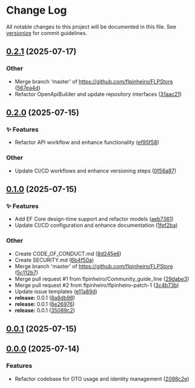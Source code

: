 # Change Log

All notable changes to this project will be documented in this file. See [versionize](https://github.com/versionize/versionize) for commit guidelines.

<a name="0.2.1"></a>
## [0.2.1](https://www.github.com/flpinheiro/FLPStore/releases/tag/v0.2.1) (2025-07-17)

### Other

* Merge branch 'master' of https://github.com/flpinheiro/FLPStore ([567ea4d](https://www.github.com/flpinheiro/FLPStore/commit/567ea4dfbad3df9536be8002b5aaf8c8bd84d14a))
* Refactor OpenApiBuilder and update repository interfaces ([31aac21](https://www.github.com/flpinheiro/FLPStore/commit/31aac21b4c5e04e5a85f95e41c61ad429ab9bf73))

<a name="0.2.0"></a>
## [0.2.0](https://www.github.com/flpinheiro/FLPStore/releases/tag/v0.2.0) (2025-07-15)

### ✨ Features

* Refactor API workflow and enhance functionality ([ef95f58](https://www.github.com/flpinheiro/FLPStore/commit/ef95f58d345d9e3821b011915775f441fe3b2498))

### Other

* Update CI/CD workflows and enhance versioning steps ([0f56a87](https://www.github.com/flpinheiro/FLPStore/commit/0f56a872e1975e0095d3d10c6d66a1460d82b9d9))

<a name="0.1.0"></a>
## [0.1.0](https://www.github.com/flpinheiro/FLPStore/releases/tag/v0.1.0) (2025-07-15)

### ✨ Features

* Add EF Core design-time support and refactor models ([aeb7361](https://www.github.com/flpinheiro/FLPStore/commit/aeb73612319728288ce6dc93de2e598f703f4ed3))
* Update CI/CD configuration and enhance documentation ([1fef2ba](https://www.github.com/flpinheiro/FLPStore/commit/1fef2ba7e7222d42f30b2b2d9d5bf65004ed8e8e))

### Other

* Create CODE_OF_CONDUCT.md ([8d245e6](https://www.github.com/flpinheiro/FLPStore/commit/8d245e6ad27480e49ab81c81a79ea39c7084879d))
* Create SECURITY.md ([6b4f50a](https://www.github.com/flpinheiro/FLPStore/commit/6b4f50aebdb5f7457996d58dd7969b090cd4e370))
* Merge branch 'master' of https://github.com/flpinheiro/FLPStore ([5c112b7](https://www.github.com/flpinheiro/FLPStore/commit/5c112b75291c6e8dc9df307b369234c2bcfa389a))
* Merge pull request #1 from flpinheiro/Community_guide_line ([29dabe3](https://www.github.com/flpinheiro/FLPStore/commit/29dabe3b329e7f3da43d9217882cd7b4b2d4acda))
* Merge pull request #2 from flpinheiro/flpinheiro-patch-1 ([3c4b73b](https://www.github.com/flpinheiro/FLPStore/commit/3c4b73b9f836b3841dd86bd3ba0af6c628f93737))
* Update issue templates ([e11a89d](https://www.github.com/flpinheiro/FLPStore/commit/e11a89d95419ac2d41c3d76db87909c7507e5f09))
* **release:** 0.0.1 ([8a8db98](https://www.github.com/flpinheiro/FLPStore/commit/8a8db98bf486e9b3a8d1d8e0740bcdff60c84128))
* **release:** 0.0.1 ([6e26976](https://www.github.com/flpinheiro/FLPStore/commit/6e26976a90aec6187ef013b067c8230582b8fea0))
* **release:** 0.0.1 ([35089c2](https://www.github.com/flpinheiro/FLPStore/commit/35089c217335259b39ec3428477b9c49ae30e61b))

<a name="0.0.1"></a>
## [0.0.1](https://www.github.com/flpinheiro/FLPStore/releases/tag/v0.0.1) (2025-07-15)

<a name="0.0.0"></a>
## [0.0.0](https://www.github.com/flpinheiro/FLPStore/releases/tag/v0.0.0) (2025-07-14)

### Features

* Refactor codebase for DTO usage and identity management ([2098c2e](https://www.github.com/flpinheiro/FLPStore/commit/2098c2e84ffb1bae5ee6e0fd143fc761e8fe72a3))
